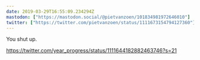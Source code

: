 ```yaml
---
date: 2019-03-29T16:55:09.234294Z
mastodon: ["https://mastodon.social/@pietvanzoen/101834981972646010"]
twitter: ["https://twitter.com/pietvanzoen/status/1111673154794127360"]
---
```

You shut up. 

https://twitter.com/year_progress/status/1111644182882463746?s=21
